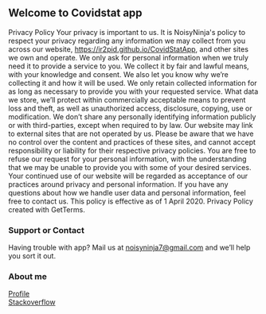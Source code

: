 ## Welcome to Covidstat app

Privacy Policy
Your privacy is important to us. It is NoisyNinja's policy to respect your privacy regarding any information we may collect from you across our website, https://ir2pid.github.io/CovidStatApp, and other sites we own and operate.
We only ask for personal information when we truly need it to provide a service to you. We collect it by fair and lawful means, with your knowledge and consent. We also let you know why we’re collecting it and how it will be used.
We only retain collected information for as long as necessary to provide you with your requested service. What data we store, we’ll protect within commercially acceptable means to prevent loss and theft, as well as unauthorized access, disclosure, copying, use or modification.
We don’t share any personally identifying information publicly or with third-parties, except when required to by law.
Our website may link to external sites that are not operated by us. Please be aware that we have no control over the content and practices of these sites, and cannot accept responsibility or liability for their respective privacy policies.
You are free to refuse our request for your personal information, with the understanding that we may be unable to provide you with some of your desired services.
Your continued use of our website will be regarded as acceptance of our practices around privacy and personal information. If you have any questions about how we handle user data and personal information, feel free to contact us.
This policy is effective as of 1 April 2020.
Privacy Policy created with GetTerms. 

### Support or Contact
Having trouble with app? Mail us at noisyninja7@gmail.com and we’ll help you sort it out.

### About me
[Profile](https://ir2pid.github.io)<br>
[Stackoverflow](https://stackoverflow.com/users/838355/ir2pid)
